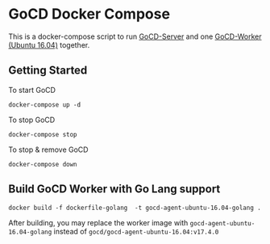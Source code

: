 # GoCD Docker Compose

This is a docker-compose script to run [GoCD-Server](https://github.com/gocd/docker-gocd-server) and one [GoCD-Worker (Ubuntu 16.04)](https://github.com/gocd/docker-gocd-agent-ubuntu-16.04) together.

## Getting Started

To start GoCD
```
docker-compose up -d
```

To stop GoCD
```
docker-compose stop
```

To stop & remove GoCD
```
docker-compose down
```

## Build GoCD Worker with Go Lang support

```
docker build -f dockerfile-golang  -t gocd-agent-ubuntu-16.04-golang .
```

After building, you may replace the worker image with `gocd-agent-ubuntu-16.04-golang` instead of `gocd/gocd-agent-ubuntu-16.04:v17.4.0`